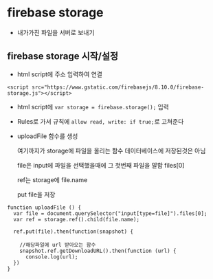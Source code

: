 # firebase storage 

- 내가가진 파일을 서버로 보내기

## firebase storage 시작/설정

- html script에 주소 입력하여 연결
```
<script src="https://www.gstatic.com/firebasejs/8.10.0/firebase-storage.js"></script>
```

- html script에 `var storage = firebase.storage();` 입력

- Rules로 가서 규칙에 `allow read, write: if true;`로 고쳐준다 

- uploadFile 함수를 생성

  여기까지가 storage에 파일을 올리는 함수 데이터베이스에 저장된것은 아님

  file은 input에 파일을 선택했을때에 그 첫번째 파일을 말함 files[0]

  ref는 storage에 file.name 

  put file을 저장

```
function uploadFile () {
  var file = document.querySelector("input[type=file]").files[0];
  var ref = storage.ref().child(file.name);

  ref.put(file).then(function(snapshot) {
    
    //해당파일에 url 받아오는 함수
    snapshot.ref.getDownloadURL().then(function (url) {
      console.log(url);
  })
}
```

  